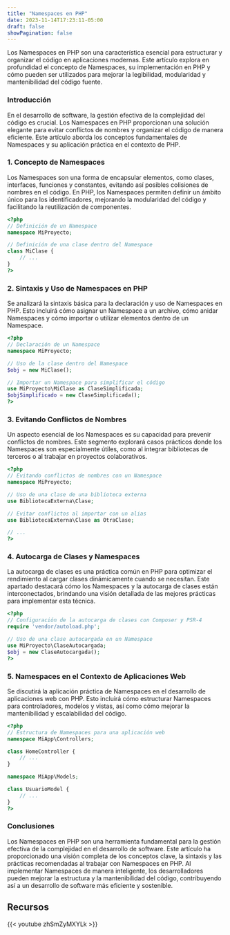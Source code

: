 ```yaml
---
title: "Namespaces en PHP"
date: 2023-11-14T17:23:11-05:00
draft: false
showPagination: false
---
```


Los Namespaces en PHP son una característica esencial para estructurar y organizar el código en aplicaciones modernas. Este artículo explora en profundidad el concepto de Namespaces, su implementación en PHP y cómo pueden ser utilizados para mejorar la legibilidad, modularidad y mantenibilidad del código fuente.

### Introducción

En el desarrollo de software, la gestión efectiva de la complejidad del código es crucial. Los Namespaces en PHP proporcionan una solución elegante para evitar conflictos de nombres y organizar el código de manera eficiente. Este artículo aborda los conceptos fundamentales de Namespaces y su aplicación práctica en el contexto de PHP.

### 1. Concepto de Namespaces

Los Namespaces son una forma de encapsular elementos, como clases, interfaces, funciones y constantes, evitando así posibles colisiones de nombres en el código. En PHP, los Namespaces permiten definir un ámbito único para los identificadores, mejorando la modularidad del código y facilitando la reutilización de componentes.

```php
<?php
// Definición de un Namespace
namespace MiProyecto;

// Definición de una clase dentro del Namespace
class MiClase {
    // ...
}
?>
```

### 2. Sintaxis y Uso de Namespaces en PHP

Se analizará la sintaxis básica para la declaración y uso de Namespaces en PHP. Esto incluirá cómo asignar un Namespace a un archivo, cómo anidar Namespaces y cómo importar o utilizar elementos dentro de un Namespace.

```php
<?php
// Declaración de un Namespace
namespace MiProyecto;

// Uso de la clase dentro del Namespace
$obj = new MiClase();

// Importar un Namespace para simplificar el código
use MiProyecto\MiClase as ClaseSimplificada;
$objSimplificado = new ClaseSimplificada();
?>
```

### 3. Evitando Conflictos de Nombres

Un aspecto esencial de los Namespaces es su capacidad para prevenir conflictos de nombres. Este segmento explorará casos prácticos donde los Namespaces son especialmente útiles, como al integrar bibliotecas de terceros o al trabajar en proyectos colaborativos.

```php
<?php
// Evitando conflictos de nombres con un Namespace
namespace MiProyecto;

// Uso de una clase de una biblioteca externa
use BibliotecaExterna\Clase;

// Evitar conflictos al importar con un alias
use BibliotecaExterna\Clase as OtraClase;

// ...
?>
```

### 4. Autocarga de Clases y Namespaces

La autocarga de clases es una práctica común en PHP para optimizar el rendimiento al cargar clases dinámicamente cuando se necesitan. Este apartado destacará cómo los Namespaces y la autocarga de clases están interconectados, brindando una visión detallada de las mejores prácticas para implementar esta técnica.

```php
<?php
// Configuración de la autocarga de clases con Composer y PSR-4
require 'vendor/autoload.php';

// Uso de una clase autocargada en un Namespace
use MiProyecto\ClaseAutocargada;
$obj = new ClaseAutocargada();
?>
```

### 5. Namespaces en el Contexto de Aplicaciones Web

Se discutirá la aplicación práctica de Namespaces en el desarrollo de aplicaciones web con PHP. Esto incluirá cómo estructurar Namespaces para controladores, modelos y vistas, así como cómo mejorar la mantenibilidad y escalabilidad del código.

```php
<?php
// Estructura de Namespaces para una aplicación web
namespace MiApp\Controllers;

class HomeController {
    // ...
}

namespace MiApp\Models;

class UsuarioModel {
    // ...
}
?>
```

### Conclusiones

Los Namespaces en PHP son una herramienta fundamental para la gestión efectiva de la complejidad en el desarrollo de software. Este artículo ha proporcionado una visión completa de los conceptos clave, la sintaxis y las prácticas recomendadas al trabajar con Namespaces en PHP. Al implementar Namespaces de manera inteligente, los desarrolladores pueden mejorar la estructura y la mantenibilidad del código, contribuyendo así a un desarrollo de software más eficiente y sostenible.

## Recursos

{{< youtube zhSmZyMXYLk >}}
